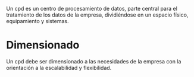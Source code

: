 Un cpd es un centro de procesamiento de datos, parte central para el tratamiento de los datos de la empresa, dividiéndose en un espacio físico, equipamiento y sistemas.
# Dimensionado
Un cpd debe ser dimensionado a las necesidades de la empresa con la orientación a la escalabilidad y flexibilidad.